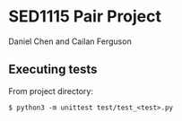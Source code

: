 # SED1115 Pair Project
Daniel Chen and Cailan Ferguson

## Executing tests

From project directory:
```
$ python3 -m unittest test/test_<test>.py
``` 
